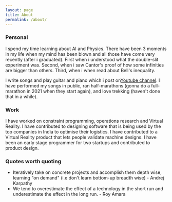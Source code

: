 ```yaml
---
layout: page
title: About
permalink: /about/
---
```

### Personal
I spend my time learning about AI and Physics. There have been 3 moments in my life when my mind has been blown and all those have come very recently (after i graduated). First when i understood what the double-slit experiment was. Second, when i saw Cantor's proof of how some infinities are bigger than others. Third, when i when read about Bell's inequality.

I write songs and play guitar and piano which i post on[Youtube channel](https://www.youtube.com/channel/UC4uGvM9OhH8Ij-i7XolDXSg). I have performed my songs in public, ran half-marathons (gonna do a full-marathon in 2021 when they start again), and love trekking (haven't done that in a while).
### Work
I have worked on constraint programming, operations research and Virtual Reality. I have contributed to designing software that is being used by the top companies in India to optimise their logistics. I have contributed to a Virtual Reality product that lets people validate machine designs. I have been an early stage programmer for two startups and contributed to product design.
### Quotes worth quoting
* Iteratively take on concrete projects and accomplish them depth wise, learning "on demand" (i.e don't learn bottom-up breadth wise)
                                        - Andrej Karpathy
* We tend to overestimate the effect of a technology in the short run and underestimate the effect in the long run.
                                        - Roy Amara
